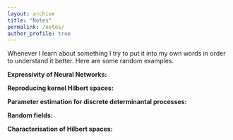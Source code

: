 ```yaml
---
layout: archive
title: "Notes"
permalink: /notes/
author_profile: true
---
```


Whenever I learn about something I try to put it into my own words in order to understand it better. Here are some random examples.

**Expressivity of Neural Networks:**

**Reproducing kernel Hilbert spaces:**

**Parameter estimation for discrete determinantal processes:**

**Random fields:**

**Characterisation of Hilbert spaces:**
